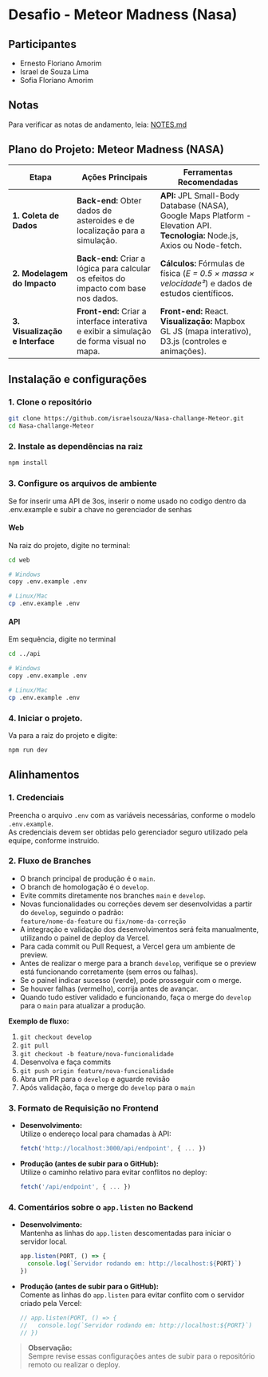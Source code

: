 # Desafio - Meteor Madness (Nasa)

## Participantes

- Ernesto Floriano Amorim
- Israel de Souza Lima
- Sofia Floriano Amorim

## Notas

Para verificar as notas de andamento, leia: [NOTES.md](./assets/NOTES.md)

## Plano do Projeto: Meteor Madness (NASA)

| Etapa                        | Ações Principais                                                                 | Ferramentas Recomendadas                                                                                           |
|------------------------------|----------------------------------------------------------------------------------|-------------------------------------------------------------------------------------------------------------------|
| **1. Coleta de Dados**       | **Back-end:** Obter dados de asteroides e de localização para a simulação.       | **API:** JPL Small-Body Database (NASA), Google Maps Platform - Elevation API.<br>**Tecnologia:** Node.js, Axios ou Node-fetch. |
| **2. Modelagem do Impacto**  | **Back-end:** Criar a lógica para calcular os efeitos do impacto com base nos dados. | **Cálculos:** Fórmulas de física (*E = 0.5 × massa × velocidade²*) e dados de estudos científicos.                |
| **3. Visualização e Interface** | **Front-end:** Criar a interface interativa e exibir a simulação de forma visual no mapa. | **Front-end:** React.<br>**Visualização:** Mapbox GL JS (mapa interativo), D3.js (controles e animações).          |

## Instalação e configurações

### 1. Clone o repositório

```bash
git clone https://github.com/israelsouza/Nasa-challange-Meteor.git
cd Nasa-challange-Meteor
```

### 2. Instale as dependências na raiz

```bash
npm install
```

### 3. Configure os arquivos de ambiente

Se for inserir uma API de 3os, inserir o nome usado no codigo dentro da .env.example e subir a chave no gerenciador de senhas

#### Web

Na raiz do projeto, digite no terminal:

```bash
cd web

# Windows
copy .env.example .env

# Linux/Mac
cp .env.example .env
```

#### API

Em sequência, digite no terminal

```bash
cd ../api

# Windows
copy .env.example .env

# Linux/Mac
cp .env.example .env
```

### 4. Iniciar o projeto.

Va para a raiz do projeto e digite:

```bash
npm run dev
```

## Alinhamentos

### 1. Credenciais
Preencha o arquivo `.env` com as variáveis necessárias, conforme o modelo `.env.example`.  
As credenciais devem ser obtidas pelo gerenciador seguro utilizado pela equipe, conforme instruído.

### 2. Fluxo de Branches

- O branch principal de produção é o `main`.
- O branch de homologação é o `develop`.
- Evite commits diretamente nos branches `main` e `develop`.
- Novas funcionalidades ou correções devem ser desenvolvidas a partir do `develop`, seguindo o padrão:  
  `feature/nome-da-feature` ou `fix/nome-da-correção`
- A integração e validação dos desenvolvimentos será feita manualmente, utilizando o painel de deploy da Vercel.
- Para cada commit ou Pull Request, a Vercel gera um ambiente de preview.  
- Antes de realizar o merge para a branch `develop`, verifique se o preview está funcionando corretamente (sem erros ou falhas).
- Se o painel indicar sucesso (verde), pode prosseguir com o merge.  
- Se houver falhas (vermelho), corrija antes de avançar.
- Quando tudo estiver validado e funcionando, faça o merge do `develop` para o `main` para atualizar a produção.

**Exemplo de fluxo:**
1. `git checkout develop`
2. `git pull`
3. `git checkout -b feature/nova-funcionalidade`
4. Desenvolva e faça commits
5. `git push origin feature/nova-funcionalidade`
6. Abra um PR para o `develop` e aguarde revisão
7. Após validação, faça o merge do `develop` para o `main`

### 3. Formato de Requisição no Frontend

- **Desenvolvimento:**  
  Utilize o endereço local para chamadas à API:
  ```js
  fetch('http://localhost:3000/api/endpoint', { ... })
  ```

- **Produção (antes de subir para o GitHub):**  
  Utilize o caminho relativo para evitar conflitos no deploy:
  ```js
  fetch('/api/endpoint', { ... })
  ```

### 4. Comentários sobre o `app.listen` no Backend

- **Desenvolvimento:**  
  Mantenha as linhas do `app.listen` descomentadas para iniciar o servidor local.
  ```js
  app.listen(PORT, () => {
    console.log(`Servidor rodando em: http://localhost:${PORT}`)
  })
  ```

- **Produção (antes de subir para o GitHub):**  
  Comente as linhas do `app.listen` para evitar conflito com o servidor criado pela Vercel:
  ```js
  // app.listen(PORT, () => {
  //   console.log(`Servidor rodando em: http://localhost:${PORT}`)
  // })
  ```

> **Observação:**  
> Sempre revise essas configurações antes de subir para o repositório remoto ou realizar o deploy.